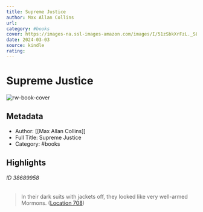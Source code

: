 ```yaml
---
title: Supreme Justice
author: Max Allan Collins
url: 
category: #books
cover: https://images-na.ssl-images-amazon.com/images/I/51zSbkXrFzL._SL200_.jpg
date: 2024-03-03
source: kindle
rating:
---
```

# Supreme Justice

![rw-book-cover](https://images-na.ssl-images-amazon.com/images/I/51zSbkXrFzL._SL200_.jpg)

## Metadata
- Author: [[Max Allan Collins]]
- Full Title: Supreme Justice
- Category: #books

## Highlights
###### ID 38689958
> In their dark suits with jackets off, they looked like very well-armed Mormons. ([Location 708](https://readwise.io/to_kindle?action=open&asin=B00GM54GGQ&location=708))
    
